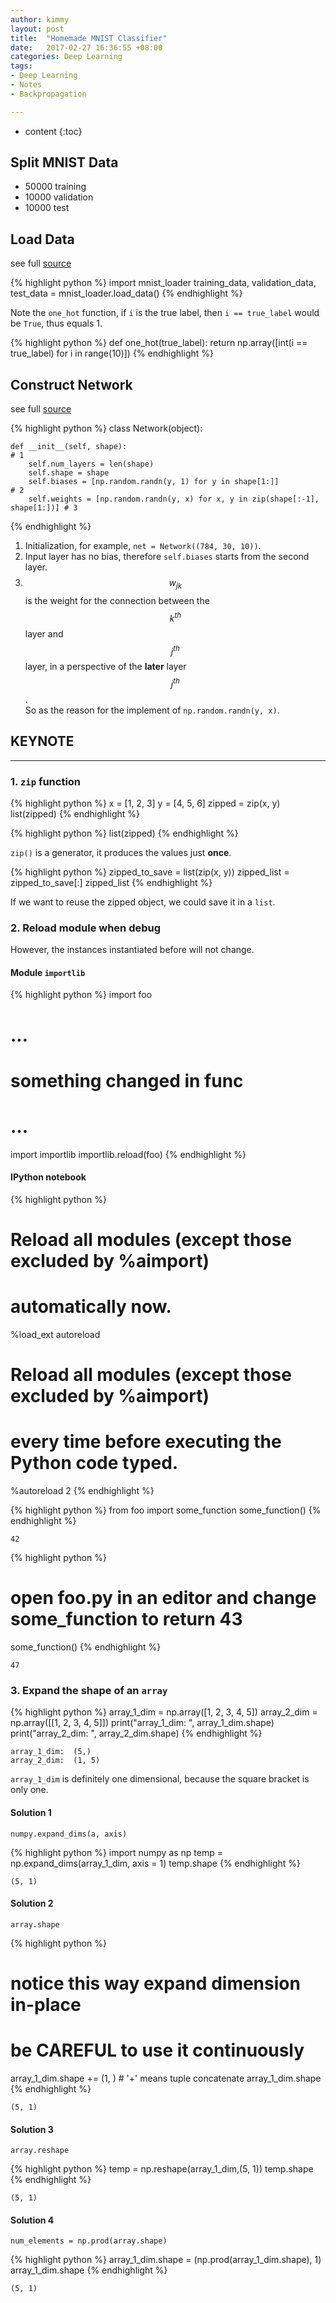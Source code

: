 ```yaml
---
author: kimmy
layout: post
title:  "Homemade MNIST Classifier"
date:   2017-02-27 16:36:55 +08:00
categories: Deep Learning
tags:
- Deep Learning
- Notes
- Backpropagation

---
```



* content
{:toc}




## Split MNIST Data
+ 50000 training
+ 10000 validation
+ 10000 test

## Load Data
see full [source](https://github.com/zengyu714/neural-networks-and-deep-learning-py3/blob/master/mnist_loader.py)


{% highlight python %}
import mnist_loader
training_data, validation_data, test_data = mnist_loader.load_data()
{% endhighlight %}

Note the `one_hot` function, if `i` is the true label, then `i == true_label` would be `True`, thus equals 1.


{% highlight python %}
def one_hot(true_label):
    return np.array([int(i == true_label) for i in range(10)])
{% endhighlight %}

## Construct Network
see full [source](https://github.com/zengyu714/neural-networks-and-deep-learning-py3/blob/master/network.py)


{% highlight python %}
class Network(object):

    def __init__(self, shape):                                                        # 1
        self.num_layers = len(shape)
        self.shape = shape
        self.biases = [np.random.randn(y, 1) for y in shape[1:]]                      # 2
        self.weights = [np.random.randn(y, x) for x, y in zip(shape[:-1], shape[1:])] # 3

{% endhighlight %}

1. Initialization, for example, `net = Network((784, 30, 10))`.
2. Input layer has no bias, therefore `self.biases` starts from the second layer.
3. $$w_{jk}$$ is the weight for the connection between the $$k^{th}$$ layer and $$j^{th}$$ layer, in a perspective of the **later** layer $$j^{th}$$.<br>
    So as the reason for the implement of `np.random.randn(y, x)`.

## KEYNOTE
---

### 1. `zip` function


{% highlight python %}
x = [1, 2, 3]
y = [4, 5, 6]
zipped = zip(x, y)
list(zipped)
{% endhighlight %}


{% highlight python %}
list(zipped)
{% endhighlight %}

`zip()` is a generator, it produces the values just **once**.


{% highlight python %}
zipped_to_save = list(zip(x, y))
zipped_list = zipped_to_save[:]
zipped_list
{% endhighlight %}

If we want to reuse the zipped object, we could save it in a `list`.

### 2. Reload module when debug

However, the instances instantiated before will not change.<br>

#### Module `importlib`


{% highlight python %}
import foo
# ...
# something changed in func
# ...
import importlib
importlib.reload(foo)
{% endhighlight %}

#### IPython notebook


{% highlight python %}
# Reload all modules (except those excluded by %aimport)
# automatically now.
%load_ext autoreload

# Reload all modules (except those excluded by %aimport)
# every time before executing the Python code typed.
%autoreload 2
{% endhighlight %}


{% highlight python %}
from foo import some_function
some_function()
{% endhighlight %}




    42




{% highlight python %}
# open foo.py in an editor and change some_function to return 43
some_function()
{% endhighlight %}




    47



### 3. Expand the shape of an `array`


{% highlight python %}
array_1_dim = np.array([1, 2, 3, 4, 5])
array_2_dim = np.array([[1, 2, 3, 4, 5]])
print("array_1_dim: ", array_1_dim.shape)
print("array_2_dim: ", array_2_dim.shape)
{% endhighlight %}

    array_1_dim:  (5,)
    array_2_dim:  (1, 5)


`array_1_dim` is definitely one dimensional, because the square bracket is only one.<br>

#### Solution 1
`numpy.expand_dims(a, axis)`


{% highlight python %}
import numpy as np
temp = np.expand_dims(array_1_dim, axis = 1)
temp.shape
{% endhighlight %}




    (5, 1)



#### Solution 2
`array.shape`


{% highlight python %}
# notice this way expand dimension in-place
# be CAREFUL to use it continuously
array_1_dim.shape += (1, )  # '+' means tuple concatenate
array_1_dim.shape
{% endhighlight %}




    (5, 1)



#### Solution 3
`array.reshape`


{% highlight python %}
temp = np.reshape(array_1_dim,(5, 1))
temp.shape
{% endhighlight %}




    (5, 1)



#### Solution 4
`num_elements = np.prod(array.shape)`


{% highlight python %}
array_1_dim.shape = (np.prod(array_1_dim.shape), 1)
array_1_dim.shape
{% endhighlight %}




    (5, 1)
